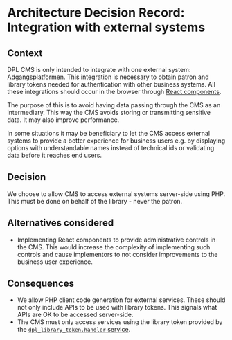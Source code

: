 # Architecture Decision Record: Integration with external systems

## Context

DPL CMS is only intended to integrate with one external system:
Adgangsplatformen. This integration is necessary to obtain patron and library
tokens needed for authentication with other business systems. All these
integrations should occur in the browser through [React components](https://github.com/danskernesdigitalebibliotek/dpl-react).

The purpose of this is to avoid having data passing through the CMS as an
intermediary. This way the CMS avoids storing or transmitting sensitive data.
It may also improve performance.

In some situations it may be beneficiary to let the CMS access external systems
to provide a better experience for business users e.g. by displaying options
with understandable names instead of technical ids or validating data before it
reaches end users.

## Decision

We choose to allow CMS to access external systems server-side using PHP.
This must be done on behalf of the library - never the patron.

## Alternatives considered

- Implementing React components to provide administrative controls in the CMS.
  This would increase the complexity of implementing such controls and cause
  implementors to not consider improvements to the business user experience.

## Consequences

- We allow PHP client code generation for external services. These should not
  only include APIs to be used with library tokens. This signals what APIs are
  OK to be accessed server-side.
- The CMS must only access services using the library token provided by the
  [`dpl_library_token.handler` service](../../web/modules/custom/dpl_library_token/dpl_library_token.services.yml).
